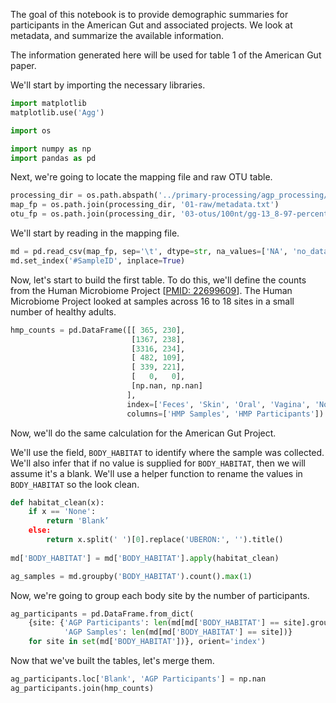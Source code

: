 
The goal of this notebook is to provide demographic summaries for participants in the American Gut and associated projects. We look at metadata, and summarize the available information.

The information generated here will be used for table 1 of the American Gut paper.

We'll start by importing the necessary libraries.


```python
import matplotlib
matplotlib.use('Agg')

import os

import numpy as np
import pandas as pd
```

Next, we're going to locate the mapping file and raw OTU table.


```python
processing_dir = os.path.abspath('../primary-processing/agp_processing/')
map_fp = os.path.join(processing_dir, '01-raw/metadata.txt')
otu_fp = os.path.join(processing_dir, '03-otus/100nt/gg-13_8-97-percent/otu_table.biom')
```

We'll start by reading in the mapping file.


```python
md = pd.read_csv(map_fp, sep='\t', dtype=str, na_values=['NA', 'no_data', 'unknown', 'Unspecified', 'Unknown'])
md.set_index('#SampleID', inplace=True)
```

Now, let's start to build the first table. To do this, we'll define the counts from the Human Microbiome Project [[PMID: 22699609](http://www.ncbi.nlm.nih.gov/pubmed/22699609)]. The Human Microbiome Project looked at samples across 16 to 18 sites in a small number of healthy adults. 

```python
hmp_counts = pd.DataFrame([[ 365, 230],
                           [1367, 238],
                           [3316, 234],
                           [ 482, 109],
                           [ 339, 221],
                           [   0,   0],
                           [np.nan, np.nan]
                          ],
                          index=['Feces', 'Skin', 'Oral', 'Vagina', 'Nose', 'Hair', 'Blank'],
                          columns=['HMP Samples', 'HMP Participants'])
```

Now, we'll do the same calculation for the American Gut Project. 

We'll use the field, `BODY_HABITAT` to identify where the sample was collected. We'll also infer that if no value is supplied for `BODY_HABITAT`, then we will assume it's a blank. We'll use a helper function to rename the values in `BODY_HABITAT` so the look clean.


```python
def habitat_clean(x):
    if x == 'None':
        return 'Blank’
    else:
        return x.split(' ')[0].replace('UBERON:', '').title()
    
md['BODY_HABITAT'] = md['BODY_HABITAT'].apply(habitat_clean)
```


```python
ag_samples = md.groupby('BODY_HABITAT').count().max(1)
```

Now, we're going to group each body site by the number of participants.


```python
ag_participants = pd.DataFrame.from_dict(
    {site: {'AGP Participants': len(md[md['BODY_HABITAT'] == site].groupby('HOST_SUBJECT_ID').groups),
            'AGP Samples': len(md[md['BODY_HABITAT'] == site])} 
    for site in set(md['BODY_HABITAT'])}, orient='index')
```

Now that we've built the tables, let's merge them.


```python
ag_participants.loc['Blank', 'AGP Participants'] = np.nan
ag_participants.join(hmp_counts)
```